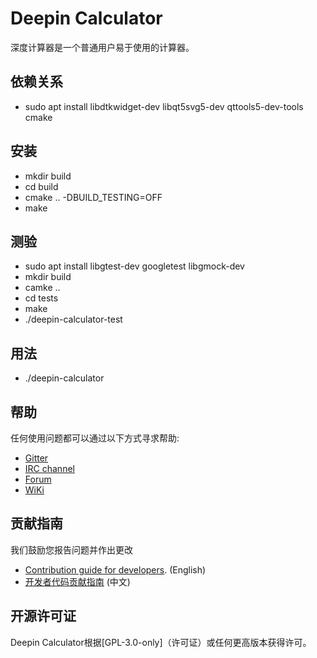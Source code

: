 # Deepin Calculator

深度计算器是一个普通用户易于使用的计算器。

## 依赖关系

* sudo apt install libdtkwidget-dev libqt5svg5-dev qttools5-dev-tools cmake

## 安装

* mkdir build
* cd build
* cmake .. -DBUILD_TESTING=OFF
* make

## 测验

* sudo apt install libgtest-dev googletest libgmock-dev
* mkdir build
* camke ..
* cd tests
* make
* ./deepin-calculator-test

## 用法

* ./deepin-calculator

## 帮助

任何使用问题都可以通过以下方式寻求帮助:

* [Gitter](https://gitter.im/orgs/linuxdeepin/rooms)
* [IRC channel](https://webchat.freenode.net/?channels=deepin)
* [Forum](https://bbs.deepin.org)
* [WiKi](https://wiki.deepin.org/)

## 贡献指南

我们鼓励您报告问题并作出更改

* [Contribution guide for developers](https://github.com/linuxdeepin/developer-center/wiki/Contribution-Guidelines-for-Developers-en). (English)
* [开发者代码贡献指南](https://github.com/linuxdeepin/developer-center/wiki/Contribution-Guidelines-for-Developers) (中文)

## 开源许可证

Deepin Calculator根据[GPL-3.0-only]（许可证）或任何更高版本获得许可。

